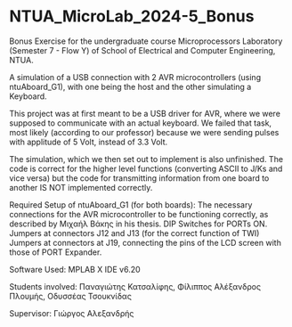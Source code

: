# NTUA_MicroLab_2024-5_Bonus

Bonus Exercise for the undergraduate course Microprocessors Laboratory (Semester 7 - Flow Y) of School of Electrical and Computer Engineering, NTUA.

A simulation of a USB connection with 2 AVR microcontrollers (using ntuAboard_G1), with one being the host and the other simulating a Keyboard.

This project was at first meant to be a USB driver for AVR, where we were supposed to communicate with an actual keyboard. We failed that task, most likely (according to our professor) because we were sending pulses with applitude of 5 Volt, instead of 3.3 Volt.

The simulation, which we then set out to implement is also unfinished. The code is correct for the higher level functions (converting ASCII to J/Ks and vice versa) but the code for transmitting information from one board to another IS NOT implemented correctly.

Required Setup of ntuAboard_G1 (for both boards):
The necessary connections for the AVR microcontroller to be functioning correctly, as described by Μιχαήλ Βάκης in his thesis.
DIP Switches for PORTs ON.
Jumpers at connectors J12 and J13 (for the correct function of TWI)
Jumpers at connectors at J19, connecting the pins of the LCD screen with those of PORT Expander.

Software Used: MPLAB X IDE v6.20

Students involved:
Παναγιώτης Κατσαλίφης, Φίλιππος Αλέξανδρος Πλουμής, Οδυσσέας Τσουκνίδας

Supervisor:
Γιώργος Αλεξανδρής

